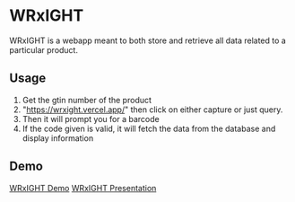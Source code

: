 # WRxIGHT

WRxIGHT is a webapp meant to both store and retrieve all data related to a particular product. 

## Usage

1. Get the gtin number of the product
2. "https://wrxight.vercel.app/" then click on either capture or just query.
3. Then it will prompt you for a barcode
4. If the code given is valid, it will fetch the data from the database and display information



## Demo

[WRxIGHT Demo](https://youtu.be/G7MkiZNIbC8)
[WRxIGHT Presentation](https://youtu.be/iq42dBORQbA)

